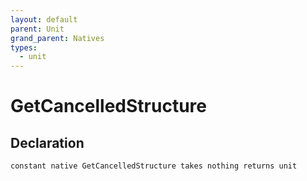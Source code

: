 ```yaml
---
layout: default
parent: Unit
grand_parent: Natives
types:
  - unit
---
```


# GetCancelledStructure

## Declaration

```
constant native GetCancelledStructure takes nothing returns unit
```